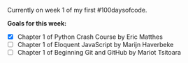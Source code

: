 Currently on week 1 of my first #100daysofcode.

**Goals for this week:**

- [x] Chapter 1 of Python Crash Course by Eric Matthes
- [ ] Chapter 1 of Eloquent JavaScript by Marijn Haverbeke
- [ ] Chapter 1 of Beginning Git and GitHub by Mariot Tsitoara

<!---
AngelaBowen/AngelaBowen is a ✨ special ✨ repository because its `README.md` (this file) appears on your GitHub profile.
You can click the Preview link to take a look at your changes.
--->
